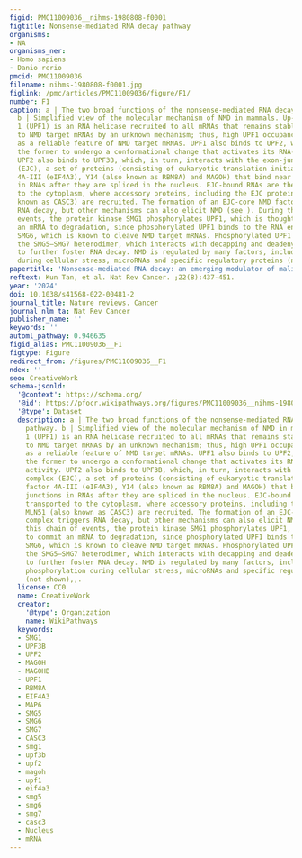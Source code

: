 ```yaml
---
figid: PMC11009036__nihms-1980808-f0001
figtitle: Nonsense-mediated RNA decay pathway
organisms:
- NA
organisms_ner:
- Homo sapiens
- Danio rerio
pmcid: PMC11009036
filename: nihms-1980808-f0001.jpg
figlink: /pmc/articles/PMC11009036/figure/F1/
number: F1
caption: a | The two broad functions of the nonsense-mediated RNA decay (NMD) pathway.
  b | Simplified view of the molecular mechanism of NMD in mammals. Up-frameshift
  1 (UPF1) is an RNA helicase recruited to all mRNAs that remains stably bound only
  to NMD target mRNAs by an unknown mechanism; thus, high UPF1 occupancy is regarded
  as a reliable feature of NMD target mRNAs. UPF1 also binds to UPF2, which triggers
  the former to undergo a conformational change that activates its RNA-helicase activity.
  UPF2 also binds to UPF3B, which, in turn, interacts with the exon-junction complex
  (EJC), a set of proteins (consisting of eukaryotic translation initiation factor
  4A-III (eIF4A3), Y14 (also known as RBM8A) and MAGOH) that bind near exon–exon junctions
  in RNAs after they are spliced in the nucleus. EJC-bound RNAs are then transported
  to the cytoplasm, where accessory proteins, including the EJC protein MLN51 (also
  known as CASC3) are recruited. The formation of an EJC-core NMD factor complex triggers
  RNA decay, but other mechanisms can also elicit NMD (see ). During this chain of
  events, the protein kinase SMG1 phosphorylates UPF1, which is thought to commit
  an mRNA to degradation, since phosphorylated UPF1 binds to the RNA endonuclease
  SMG6, which is known to cleave NMD target mRNAs. Phosphorylated UPF1 also recruits
  the SMG5–SMG7 heterodimer, which interacts with decapping and deadenylating enzymes
  to further foster RNA decay. NMD is regulated by many factors, including eIF2α phosphorylation
  during cellular stress, microRNAs and specific regulatory proteins (not shown),,.
papertitle: 'Nonsense-mediated RNA decay: an emerging modulator of malignancy.'
reftext: Kun Tan, et al. Nat Rev Cancer. ;22(8):437-451.
year: '2024'
doi: 10.1038/s41568-022-00481-2
journal_title: Nature reviews. Cancer
journal_nlm_ta: Nat Rev Cancer
publisher_name: ''
keywords: ''
automl_pathway: 0.946635
figid_alias: PMC11009036__F1
figtype: Figure
redirect_from: /figures/PMC11009036__F1
ndex: ''
seo: CreativeWork
schema-jsonld:
  '@context': https://schema.org/
  '@id': https://pfocr.wikipathways.org/figures/PMC11009036__nihms-1980808-f0001.html
  '@type': Dataset
  description: a | The two broad functions of the nonsense-mediated RNA decay (NMD)
    pathway. b | Simplified view of the molecular mechanism of NMD in mammals. Up-frameshift
    1 (UPF1) is an RNA helicase recruited to all mRNAs that remains stably bound only
    to NMD target mRNAs by an unknown mechanism; thus, high UPF1 occupancy is regarded
    as a reliable feature of NMD target mRNAs. UPF1 also binds to UPF2, which triggers
    the former to undergo a conformational change that activates its RNA-helicase
    activity. UPF2 also binds to UPF3B, which, in turn, interacts with the exon-junction
    complex (EJC), a set of proteins (consisting of eukaryotic translation initiation
    factor 4A-III (eIF4A3), Y14 (also known as RBM8A) and MAGOH) that bind near exon–exon
    junctions in RNAs after they are spliced in the nucleus. EJC-bound RNAs are then
    transported to the cytoplasm, where accessory proteins, including the EJC protein
    MLN51 (also known as CASC3) are recruited. The formation of an EJC-core NMD factor
    complex triggers RNA decay, but other mechanisms can also elicit NMD (see ). During
    this chain of events, the protein kinase SMG1 phosphorylates UPF1, which is thought
    to commit an mRNA to degradation, since phosphorylated UPF1 binds to the RNA endonuclease
    SMG6, which is known to cleave NMD target mRNAs. Phosphorylated UPF1 also recruits
    the SMG5–SMG7 heterodimer, which interacts with decapping and deadenylating enzymes
    to further foster RNA decay. NMD is regulated by many factors, including eIF2α
    phosphorylation during cellular stress, microRNAs and specific regulatory proteins
    (not shown),,.
  license: CC0
  name: CreativeWork
  creator:
    '@type': Organization
    name: WikiPathways
  keywords:
  - SMG1
  - UPF3B
  - UPF2
  - MAGOH
  - MAGOHB
  - UPF1
  - RBM8A
  - EIF4A3
  - MAP6
  - SMG5
  - SMG6
  - SMG7
  - CASC3
  - smg1
  - upf3b
  - upf2
  - magoh
  - upf1
  - eif4a3
  - smg5
  - smg6
  - smg7
  - casc3
  - Nucleus
  - mRNA
---
```

